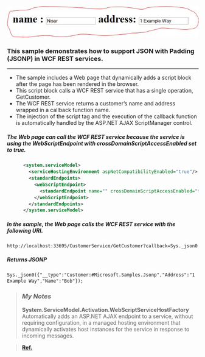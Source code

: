 ![img](https://raw.githubusercontent.com/niisar/WCF/master/Basic/AJAX/JSONP/img_jsonp.JPG)

### This sample demonstrates how to support JSON with Padding (JSONP) in WCF REST services. 
---------
 - The sample includes a Web page that dynamically adds a script block after the page has been rendered in the browser. 
 - This script block calls a WCF REST service that has a single operation, GetCustomer. 
 - The WCF REST service returns a customer’s name and address wrapped in a callback function name. 
 - The injection of the script tag and the execution of the callback function is automatically handled by the ASP.NET AJAX ScriptManager control.
 
##### The Web page can call the WCF REST service because the service is using the WebScriptEndpoint with crossDomainScriptAccessEnabled set to true.
``` xml
      <system.serviceModel>
        <serviceHostingEnvironment aspNetCompatibilityEnabled="true"/>
        <standardEndpoints>
          <webScriptEndpoint>
            <standardEndpoint name="" crossDomainScriptAccessEnabled="true"/>
          </webScriptEndpoint>
        </standardEndpoints>
      </system.serviceModel>
```
##### In the sample, the Web page calls the WCF REST service with the following URI.

	http://localhost:33695/CustomerService/GetCustomer?callback=Sys._json0

##### Returns JSONP

	Sys._json0({"__type":"Customer:#Microsoft.Samples.Jsonp","Address":"1 Example Way","Name":"Bob"});
> ### _My Notes_
> **System.ServiceModel.Activation.WebScriptServiceHostFactory**
	Automatically adds an ASP.NET AJAX endpoint to a service, without requiring configuration, in a managed hosting environment that dynamically activates host instances for the service in response to incoming messages.
    

> **[Ref.](https://msdn.microsoft.com/en-us/library/ee834511(v=vs.110).aspx)**

